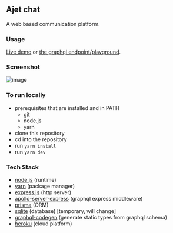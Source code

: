 ## Ajet chat

A web based communication platform.

### Usage

[Live demo](https://ajet-graphql-project.herokuapp.com) or [the graphql endpoint/playground](https://ajet-graphql-project.herokuapp.com/graphql).

### Screenshot

![image](https://user-images.githubusercontent.com/45019515/157102297-c5915a58-2a85-486a-b29e-cf4017403fe5.png)

### To run locally

- prerequisites that are installed and in PATH
  - git
  - node.js
  - yarn
- clone this repository
- cd into the repository
- run `yarn install`
- run `yarn dev`

### Tech Stack

- [node.js](https://nodejs.org/en/) (runtime)
- [yarn](https://www.npmjs.com/package/yarn) (package manager)
- [express.js](https://www.npmjs.com/package/express) (http server)
- [apollo-server-express](https://www.apollographql.com/docs/apollo-server/integrations/middleware/#apollo-server-express) (graphql express middleware)
- [prisma](https://www.prisma.io/) (ORM)
- [sqlite](https://www.sqlite.org/index.html) (database) [temporary, will change]
- [graphql-codegen](https://www.graphql-code-generator.com/) (generate static types from graphql schema)
- [heroku](https://heroku.com) (cloud platform)
